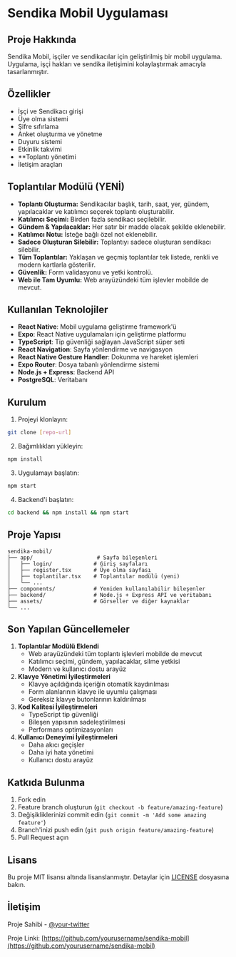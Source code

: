 # Sendika Mobil Uygulaması

## Proje Hakkında
Sendika Mobil, işçiler ve sendikacılar için geliştirilmiş bir mobil uygulama. Uygulama, işçi hakları ve sendika iletişimini kolaylaştırmak amacıyla tasarlanmıştır.

## Özellikler
- İşçi ve Sendikacı girişi
- Üye olma sistemi
- Şifre sıfırlama
- Anket oluşturma ve yönetme
- Duyuru sistemi
- Etkinlik takvimi
- **Toplantı yönetimi 
- İletişim araçları

## Toplantılar Modülü (YENİ)
- **Toplantı Oluşturma:** Sendikacılar başlık, tarih, saat, yer, gündem, yapılacaklar ve katılımcı seçerek toplantı oluşturabilir.
- **Katılımcı Seçimi:** Birden fazla sendikacı seçilebilir.
- **Gündem & Yapılacaklar:** Her satır bir madde olacak şekilde eklenebilir.
- **Katılımcı Notu:** İsteğe bağlı özel not eklenebilir.
- **Sadece Oluşturan Silebilir:** Toplantıyı sadece oluşturan sendikacı silebilir.
- **Tüm Toplantılar:** Yaklaşan ve geçmiş toplantılar tek listede, renkli ve modern kartlarla gösterilir.
- **Güvenlik:** Form validasyonu ve yetki kontrolü.
- **Web ile Tam Uyumlu:** Web arayüzündeki tüm işlevler mobilde de mevcut.

## Kullanılan Teknolojiler
- **React Native**: Mobil uygulama geliştirme framework'ü
- **Expo**: React Native uygulamaları için geliştirme platformu
- **TypeScript**: Tip güvenliği sağlayan JavaScript süper seti
- **React Navigation**: Sayfa yönlendirme ve navigasyon
- **React Native Gesture Handler**: Dokunma ve hareket işlemleri
- **Expo Router**: Dosya tabanlı yönlendirme sistemi
- **Node.js + Express**: Backend API
- **PostgreSQL**: Veritabanı

## Kurulum
1. Projeyi klonlayın:
```bash
git clone [repo-url]
```

2. Bağımlılıkları yükleyin:
```bash
npm install
```

3. Uygulamayı başlatın:
```bash
npm start
```

4. Backend'i başlatın:
```bash
cd backend && npm install && npm start
```

## Proje Yapısı
```
sendika-mobil/
├── app/                    # Sayfa bileşenleri
│   ├── login/             # Giriş sayfaları
│   ├── register.tsx       # Üye olma sayfası
│   ├── toplantilar.tsx    # Toplantılar modülü (yeni)
│   └── ...
├── components/            # Yeniden kullanılabilir bileşenler
├── backend/               # Node.js + Express API ve veritabanı
├── assets/                # Görseller ve diğer kaynaklar
└── ...
```

## Son Yapılan Güncellemeler
1. **Toplantılar Modülü Eklendi**
   - Web arayüzündeki tüm toplantı işlevleri mobilde de mevcut
   - Katılımcı seçimi, gündem, yapılacaklar, silme yetkisi
   - Modern ve kullanıcı dostu arayüz
2. **Klavye Yönetimi İyileştirmeleri**
   - Klavye açıldığında içeriğin otomatik kaydırılması
   - Form alanlarının klavye ile uyumlu çalışması
   - Gereksiz klavye butonlarının kaldırılması
3. **Kod Kalitesi İyileştirmeleri**
   - TypeScript tip güvenliği
   - Bileşen yapısının sadeleştirilmesi
   - Performans optimizasyonları
4. **Kullanıcı Deneyimi İyileştirmeleri**
   - Daha akıcı geçişler
   - Daha iyi hata yönetimi
   - Kullanıcı dostu arayüz

## Katkıda Bulunma
1. Fork edin
2. Feature branch oluşturun (`git checkout -b feature/amazing-feature`)
3. Değişikliklerinizi commit edin (`git commit -m 'Add some amazing feature'`)
4. Branch'inizi push edin (`git push origin feature/amazing-feature`)
5. Pull Request açın

## Lisans
Bu proje MIT lisansı altında lisanslanmıştır. Detaylar için [LICENSE](LICENSE) dosyasına bakın.

## İletişim
Proje Sahibi - [@your-twitter](https://twitter.com/your-twitter)

Proje Linki: [https://github.com/yourusername/sendika-mobil](https://github.com/yourusername/sendika-mobil)
